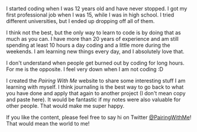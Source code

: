 I started coding when I was 12 years old and have never stopped. I got my first professional job when I was 15, while I was in high school. I tried different universities, but I ended up dropping off all of them. 

I think not the best, but the only way to learn to code is by doing that as much as you can. I have more than 20 years of experience and am still spending at least 10 hours a day coding and a little more during the weekends. I am learning new things every day, and I absolutely love that.

I don't understand when people get burned out by coding for long hours. For me is the opposite. I feel very down when I am not coding :D

I created the *Pairing With Me* website to share some interesting stuff I am learning with myself. I think journaling is the best way to go back to what you have done and apply that again to another project (I don't mean copy and paste here). It would be fantastic if my notes were also valuable for other people. That would make me super happy.

If you like the content, please feel free to say hi on Twitter [@PairingWithMe](https://twitter.com/PairingWithMe)! That would mean the world to me!
